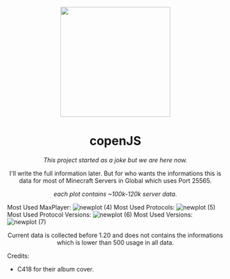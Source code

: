 <p align="center">
  <img src="https://user-images.githubusercontent.com/60201017/229349090-f355267d-01dc-4fd7-a30a-5de319315140.png", width="256" height="256" />
</p>
<h1 align="center"> copenJS </h1>
<p align="center"><i>This project started as a joke but we are here now.</i></p>

 <p align="center"><a>I'll write the full information later. But for who wants the informations this is data for most of Minecraft Servers in Global which uses Port 25565.</a></p>
 <p align="center"><i>each plot contains ~100k-120k server data.</i></p>
 
 Most Used MaxPlayer: ![newplot (4)](https://github.com/AntiAternosBot/copenGRAPH/assets/60201017/c9799b32-e05f-481e-a997-2dd9815beddf)
 Most Used Protocols: ![newplot (5)](https://github.com/AntiAternosBot/copenGRAPH/assets/60201017/5ed9fd99-0fe1-4b31-b932-0a5105fdc5f7)
 Most Used Protocol Versions: ![newplot (6)](https://github.com/AntiAternosBot/copenGRAPH/assets/60201017/445fa3fe-1748-4a5a-b996-52d08ea215f9)
 Most Used Versions: ![newplot (7)](https://github.com/AntiAternosBot/copenGRAPH/assets/60201017/1feb40c9-e70e-45c9-87ab-703ed0697f8f)
 
<p align="center"><a> Current data is collected before 1.20 and does not contains the informations which is lower than 500 usage in all data. </a></p>

Credits: 
* C418 for their album cover.
